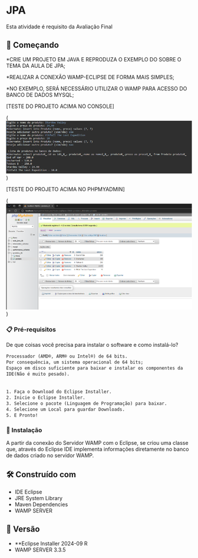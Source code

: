 # JPA

Esta atividade é requisito da Avaliação Final

## 🚀 Começando


*CRIE UM PROJETO EM JAVA E REPRODUZA O EXEMPLO DO SOBRE O TEMA DA AULA DE JPA;

*REALIZAR A CONEXÃO WAMP-ECLIPSE DE FORMA MAIS SIMPLES;

*NO EXEMPLO, SERÁ NECESSÁRIO UTILIZAR O WAMP PARA ACESSO DO BANCO DE DADOS MYSQL;


[TESTE DO PROJETO ACIMA NO CONSOLE]

(![BibliotecadeConversões](fotoTerminal.png))


[TESTE DO PROJETO ACIMA NO PHPMYADMIN]

(![BibliotecadeConversões](fotoPHPmyadmin.png))


### 📋 Pré-requisitos

De que coisas você precisa para instalar o software e como instalá-lo?

```
Processador (AMD®, ARM® ou Intel®) de 64 bits.
Por consequência, um sistema operacional de 64 bits;
Espaço em disco suficiente para baixar e instalar os componentes da IDE(Não é muito pesado).


1. Faça o Download do Eclipse Installer.
2. Inicie o Eclipse Installer.
3. Selecione o pacote (Linguagem de Programação) para baixar.
4. Selecione um Local para guardar Downloads.
5. E Pronto!

```

### 🔧 Instalação

A partir da conexão do Servidor WAMP com o Eclipse, se criou uma classe que, através do Eclipse IDE implementa informações diretamente no banco de dados criado no servidor WAMP.

## 🛠️ Construído com

* IDE Eclipse
* JRE System Library
* Maven Dependencies
* WAMP SERVER

## 📌 Versão

* **Eclipse Installer 2024-09 R
* WAMP SERVER 3.3.5
  
